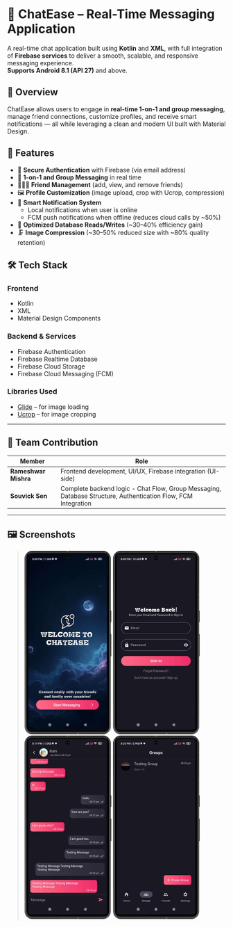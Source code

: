 # 💬 ChatEase – Real-Time Messaging Application

A real-time chat application built using **Kotlin** and **XML**, with full integration of **Firebase services** to deliver a smooth, scalable, and responsive messaging experience.  
**Supports Android 8.1 (API 27)** and above.

## 📱 Overview

ChatEase allows users to engage in **real-time 1-on-1 and group messaging**, manage friend connections, customize profiles, and receive smart notifications — all while leveraging a clean and modern UI built with Material Design.

## 🚀 Features

- 🔐 **Secure Authentication** with Firebase (via email address)
- 💬 **1-on-1 and Group Messaging** in real time
- 🧑‍🤝‍🧑 **Friend Management** (add, view, and remove friends)
- 🖼 **Profile Customization** (image upload, crop with Ucrop, compression)
- 🔔 **Smart Notification System**
  - Local notifications when user is online
  - FCM push notifications when offline (reduces cloud calls by ~50%)
- 🧠 **Optimized Database Reads/Writes** (~30–40% efficiency gain)
- 🗜 **Image Compression** (~30–50% reduced size with ~80% quality retention)

## 🛠 Tech Stack

### Frontend
- Kotlin
- XML
- Material Design Components

### Backend & Services
- Firebase Authentication
- Firebase Realtime Database
- Firebase Cloud Storage
- Firebase Cloud Messaging (FCM)

### Libraries Used
- [Glide](https://github.com/bumptech/glide) – for image loading
- [Ucrop](https://github.com/Yalantis/uCrop) – for image cropping

---

## 🤝 Team Contribution

| Member         | Role                                                                                                          |
|----------------|---------------------------------------------------------------------------------------------------------------|
| **Rameshwar Mishra** | Frontend development, UI/UX, Firebase integration (UI-side)                                                   |
| **Souvick Sen**       | Complete backend logic - Chat Flow, Group Messaging, Database Structure, Authentication Flow, FCM Integration |

---

## 🖼 Screenshots
> <img src="screenshots/welcome_screen.png" width="200"/> <img src="screenshots/login_screen.png" width="200"/> <img src="screenshots/chat_screen.png" width="200"/> <img src="screenshots/groups_screen.png" width="200"/> 


